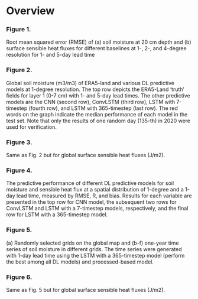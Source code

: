 # Overview

### Figure 1. 
Root mean squared error (RMSE) of (a) soil moisture at 20 cm depth and (b) surface sensible heat fluxes for different baselines at 1-, 2-, and 4-degree resolution for 1- and 5-day lead time

### Figure 2. 
Global soil moisture (m3/m3) of ERA5-land and various DL predictive models at
1-degree resolution. The top row depicts the ERA5-Land ‘truth’ fields for layer 1 (0-7 cm) with
1- and 5-day lead times. The other predictive models are the CNN (second row), ConvLSTM
(third row), LSTM with 7-timestep (fourth row), and LSTM with 365-timestep (last row). The
red words on the graph indicate the median performance of each model in the test set. Note that
only the results of one random day (135-th) in 2020 were used for verification.

### Figure 3. 
Same as Fig. 2 but for global surface sensible heat fluxes (J/m2).

### Figure 4. 
The predictive performance of different DL predictive models for soil moisture and
sensible heat flux at a spatial distribution of 1-degree and a 1-day lead time, measured by RMSE, R, and bias. Results for each variable are presented in the top row for CNN model, the
subsequent two rows for ConvLSTM and LSTM with a 7-timestep models, respectively, and the
final row for LSTM with a 365-timestep model.

### Figure 5. 
(a) Randomly selected grids on the global map and (b-f) one-year time series of soil
moisture in different grids. The time series were generated with 1-day lead time using the LSTM
with a 365-timestep model (perform the best among all DL models) and processed-based model.

### Figure 6. 
Same as Fig. 5 but for global surface sensible heat fluxes (J/m2).

### 

### 

### 

